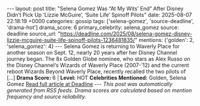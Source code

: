 --- layout: post title: "Selena Gomez Was “At My Wits’ End” After Disney Didn’t Pick Up ‘Lizzie McGuire’, ‘Suite Life’ Spinoff Pilots" date: 2025-08-07 22:18:19 +0000 categories: gossip tags: ['selena-gomez', 'source-deadline', 'drama-hot'] drama_score: 6 primary_celebrity: selena_gomez source: deadline source_url: "https://deadline.com/2025/08/selena-gomez-disney-lizzie-mcguire-suite-life-spinoff-pilots-1236481835/" mentions: {'golden': 2, 'selena_gomez': 4} --- Selena Gomez is returning to Waverly Place for another season on Sept. 12, nearly 20 years after her Disney Channel journey began. The 8x Golden Globe nominee, who stars as Alex Russo on the Disney Channel‘s Wizards of Waverly Place (2007-’12) and the current reboot Wizards Beyond Waverly Place, recently recalled the two pilots of […] **Drama Score:** 6 | **Level:** HOT **Celebrities Mentioned:** Golden, Selena Gomez [Read full article at Deadline](https://deadline.com/2025/08/selena-gomez-disney-lizzie-mcguire-suite-life-spinoff-pilots-1236481835/) --- *This post was automatically generated from RSS feeds. Drama scores are calculated based on mention frequency and source reliability.*